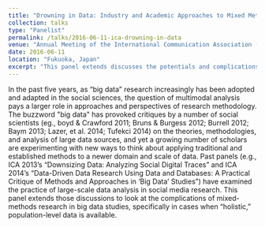 ```yaml
---
title: "Drowning in Data: Industry and Academic Approaches to Mixed Methods in “Holistic” Big Data Studies"
collection: talks
type: "Panelist"
permalink: /talks/2016-06-11-ica-drowning-in-data
venue: "Annual Meeting of the International Communication Association (ICA)"
date: 2016-06-11
location: "Fukuoka, Japan"
excerpt: "This panel extends discusses the potentials and complications of mixed-methods research in big data studies, specifically in cases when population-level data is available."
---
```


In the past five years, as “big data” research increasingly has been adopted and adapted in the social sciences, the question of multimodal analysis pays a larger role in approaches and perspectives of research methodology. The buzzword &quot;big data&quot; has provoked critiques by a number of social scientists (eg., boyd &amp; Crawford 2011; Bruns &amp; Burgess 2012; Burrell 2012; Baym 2013; Lazer, et al. 2014; Tufekci 2014) on the theories, methodologies, and analysis of large data sources, and yet a growing number of scholars are experimenting with new ways to think about applying traditional and established methods to a newer domain and scale of data. Past panels (e.g., ICA 2013’s “Downsizing Data: Analyzing Social Digital Traces” and ICA 2014’s “Data-Driven Data Research Using Data and Databases: A Practical Critique of Methods and Approaches in ‘Big Data’ Studies”) have examined the practice of large-scale data analysis in social media research. This panel extends those discussions to look at the complications of mixed-methods research in big data studies, specifically in cases when “holistic,” population-level data is available.
